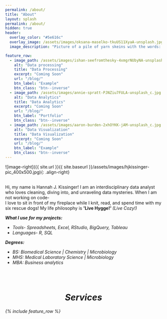 ```yaml
---
permalink: /about/
title: "About"
layout: splash
permalink: /about/
hidden: true
header:
  overlay_color: "#5e616c"
  overlay_image: /assets/images/oksana-maselko-tkuUS11XyaA-unsplash.jpg
  image_description: "Picture of a pile of yarn skeins with the words: Data driven solutions, hand crafted insights." 

feature_row:
  - image_path: /assets/images/ishan-seefromthesky-4xmgrNUbyNA-unsplash_c.jpg
    alt: "Data processing"
    title: "Data Processing"
    excerpt: "Coming Soon"
    url: "/blog/"
    btn_label: "Example" 
    btn_class: "btn--inverse"
  - image_path: /assets/images/annie-spratt-PJNZiu7FULA-unsplash_c.jpg
    alt: "Data Analytics"
    title: "Data Analytics"
    excerpt: "Coming Soon"
    url: "/blog/"
    btn_label: "Portfolio" 
    btn_class: "btn--inverse"
  - image_path: /assets/images/aaron-burden-2xhOYKK-jAM-unsplash_c.jpg
    alt: "Data Visualization"
    title: "Data Visualization"
    excerpt: "Coming Soon"
    url: "/blog/"
    btn_label: "Example" 
    btn_class: "btn--inverse"
---
```


![image-right]({{ site.url }}{{ site.baseurl }}/assets/images/hjkissinger-pic_400x500.jpg){: .align-right}

<p><br>Hi, my name is Hannah J. Kissinger!  I am an interdisciplinary data analyst who loves cleaning, diving into, and unraveling data mysteries.  When I am not working on code- <br>  I love to sit in front of my fireplace while I knit, read, and spend time with my six rescue dogs!  My life philosophy is <strong>'Live Hygge!' </strong><em>(Live Cozy!)<em>
<p><strong>What I use for my projects:</strong></p>
<ul>
  <li>Tools- Spreadsheets, Excel, RStudio, BigQuery, Tableau</li>
  <li>Languages- R, SQL</li>
</ul>
<p><strong>Degrees:</strong></p>
<ul>
  <li>BS: Biomedical Science | Chemistry | Microbiology</li>
  <li>MHS: Medical Laboratory Science | Microbiology</li>
  <li>MBA: Business analytics</li>
</ul>
<p><br><br></p>

<h1 style="text-align: center;">Services</h1>
{% include feature_row %}

